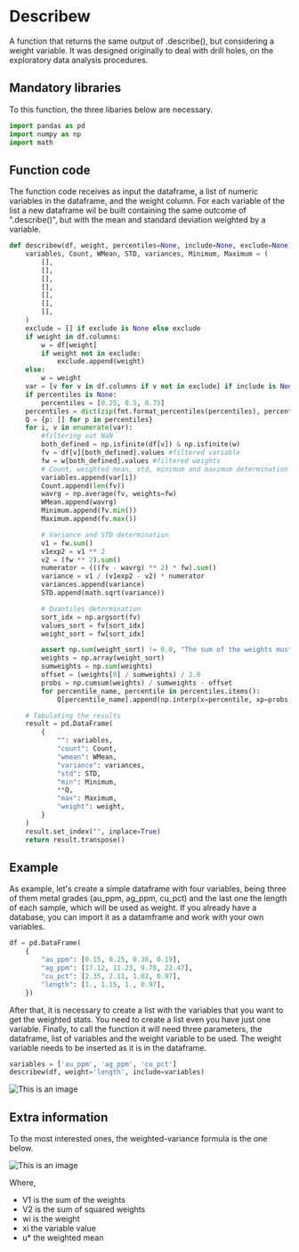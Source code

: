 # Describew
 A function that returns the same output of .describe(), but considering a weight variable.
 It was designed originally to deal with drill holes, on the exploratory data analysis procedures.
 
## Mandatory libraries
 To this function, the three libaries below are necessary.
```python
import pandas as pd
import numpy as np
import math
```
## Function code
 The function code receives as input the dataframe, a list of numeric variables in the dataframe, and the weight column.
 For each variable of the list a new dataframe wil be built containing the same outcome of ".describe()", but with the mean and standard deviation weighted by a variable.
```python
def describew(df, weight, percentiles=None, include=None, exclude=None):
    variables, Count, WMean, STD, variances, Minimum, Maximum = (
        [],
        [],
        [],
        [],
        [],
        [],
        [],
    )
    exclude = [] if exclude is None else exclude
    if weight in df.columns:
        w = df[weight]
        if weight not in exclude:
            exclude.append(weight)
    else:
        w = weight
    var = [v for v in df.columns if v not in exclude] if include is None else include
    if percentiles is None:
        percentiles = [0.25, 0.5, 0.75]
    percentiles = dict(zip(fmt.format_percentiles(percentiles), percentiles))
    Q = {p: [] for p in percentiles}
    for i, v in enumerate(var):
        #filtering out NaN
        both_defined = np.isfinite(df[v]) & np.isfinite(w)
        fv = df[v][both_defined].values #filtered variable
        fw = w[both_defined].values #filtered weights
        # Count, weighted mean, std, minimum and maximum determination
        variables.append(var[i])
        Count.append(len(fv))
        wavrg = np.average(fv, weights=fw)
        WMean.append(wavrg)
        Minimum.append(fv.min())
        Maximum.append(fv.max())

        # Variance and STD determination
        v1 = fw.sum()
        v1exp2 = v1 ** 2
        v2 = (fw ** 2).sum()
        numerator = (((fv - wavrg) ** 2) * fw).sum()
        variance = v1 / (v1exp2 - v2) * numerator
        variances.append(variance)
        STD.append(math.sqrt(variance))

        # Quantiles determination
        sort_idx = np.argsort(fv)
        values_sort = fv[sort_idx]
        weight_sort = fw[sort_idx]

        assert np.sum(weight_sort) != 0.0, "The sum of the weights must not equal zero"
        weights = np.array(weight_sort)
        sumweights = np.sum(weights)
        offset = (weights[0] / sumweights) / 2.0
        probs = np.cumsum(weights) / sumweights - offset
        for percentile_name, percentile in percentiles.items():
            Q[percentile_name].append(np.interp(x=percentile, xp=probs, fp=values_sort))

    # Tabulating the results
    result = pd.DataFrame(
        {
            "": variables,
            "count": Count,
            "wmean": WMean,
            "variance": variances,
            "std": STD,
            "min": Minimum,
            **Q,
            "max": Maximum,
            "weight": weight,
        }
    )
    result.set_index("", inplace=True)
    return result.transpose()
```
## Example
As example, let's create a simple dataframe with four variables, being three of them metal grades (au_ppm, ag_ppm, cu_pct) and the last one the length of each sample, which will be used as weight.
If you already have a database, you can import it as a datamframe and work with your own variables.
```python
df = pd.DataFrame(
    {
        "au_ppm": [0.15, 0.25, 0.36, 0.19],
        "ag_ppm": [17.12, 11.23, 9.78, 22.47],
        "cu_pct": [2.35, 2.11, 1.02, 0.97],
        "length": [1., 1.15, 1., 0.97],
    })
```
After that, it is necessary to create a list with the variables that you want to get the weighted stats. You need to create a list even you have just one variable.
Finally, to call the function it will need three parameters, the dataframe, list of variables and the weight variable to be used. The weight variable needs to be inserted as it is in the dataframe. 
```python
variables = ['au_ppm', 'ag_ppm', 'cu_pct']
describew(df, weight='length', include=variables)
```
![This is an image](describe_comparison.png)
## Extra information
To the most interested ones, the weighted-variance formula is the one below.

![This is an image](variance_formula.png)

Where,
* V1 is the sum of the weights
* V2 is the sum of squared weights
* wi is the weight
* xi the variable value
* u* the weighted mean
